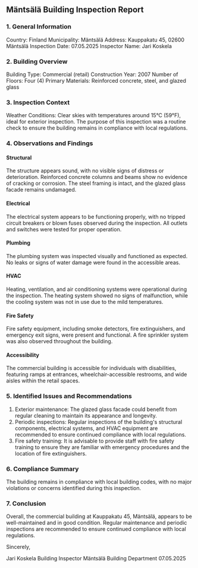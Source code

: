  Mäntsälä Building Inspection Report
----------------------------------

### 1. General Information

Country: Finland
Municipality: Mäntsälä
Address: Kauppakatu 45, 02600 Mäntsälä
Inspection Date: 07.05.2025
Inspector Name: Jari Koskela

### 2. Building Overview

Building Type: Commercial (retail)
Construction Year: 2007
Number of Floors: Four (4)
Primary Materials: Reinforced concrete, steel, and glazed glass

### 3. Inspection Context

Weather Conditions: Clear skies with temperatures around 15°C (59°F), ideal for exterior inspection. The purpose of this inspection was a routine check to ensure the building remains in compliance with local regulations.

### 4. Observations and Findings

#### Structural
The structure appears sound, with no visible signs of distress or deterioration. Reinforced concrete columns and beams show no evidence of cracking or corrosion. The steel framing is intact, and the glazed glass facade remains undamaged.

#### Electrical
The electrical system appears to be functioning properly, with no tripped circuit breakers or blown fuses observed during the inspection. All outlets and switches were tested for proper operation.

#### Plumbing
The plumbing system was inspected visually and functioned as expected. No leaks or signs of water damage were found in the accessible areas.

#### HVAC
Heating, ventilation, and air conditioning systems were operational during the inspection. The heating system showed no signs of malfunction, while the cooling system was not in use due to the mild temperatures.

#### Fire Safety
Fire safety equipment, including smoke detectors, fire extinguishers, and emergency exit signs, were present and functional. A fire sprinkler system was also observed throughout the building.

#### Accessibility
The commercial building is accessible for individuals with disabilities, featuring ramps at entrances, wheelchair-accessible restrooms, and wide aisles within the retail spaces.

### 5. Identified Issues and Recommendations

1. Exterior maintenance: The glazed glass facade could benefit from regular cleaning to maintain its appearance and longevity.
2. Periodic inspections: Regular inspections of the building's structural components, electrical systems, and HVAC equipment are recommended to ensure continued compliance with local regulations.
3. Fire safety training: It is advisable to provide staff with fire safety training to ensure they are familiar with emergency procedures and the location of fire extinguishers.

### 6. Compliance Summary

The building remains in compliance with local building codes, with no major violations or concerns identified during this inspection.

### 7. Conclusion

Overall, the commercial building at Kauppakatu 45, Mäntsälä, appears to be well-maintained and in good condition. Regular maintenance and periodic inspections are recommended to ensure continued compliance with local regulations.

Sincerely,

Jari Koskela
Building Inspector
Mäntsälä Building Department
07.05.2025